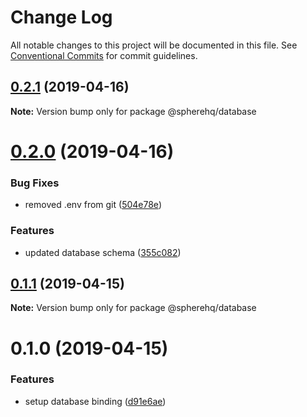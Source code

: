 # Change Log

All notable changes to this project will be documented in this file.
See [Conventional Commits](https://conventionalcommits.org) for commit guidelines.

## [0.2.1](https://github.com/spherehq/sphere/compare/@spherehq/database@0.2.0...@spherehq/database@0.2.1) (2019-04-16)

**Note:** Version bump only for package @spherehq/database





# [0.2.0](https://github.com/spherehq/sphere/compare/@spherehq/database@0.1.1...@spherehq/database@0.2.0) (2019-04-16)


### Bug Fixes

* removed .env from git ([504e78e](https://github.com/spherehq/sphere/commit/504e78e))


### Features

* updated database schema ([355c082](https://github.com/spherehq/sphere/commit/355c082))





## [0.1.1](https://github.com/spherehq/sphere/compare/@spherehq/database@0.1.0...@spherehq/database@0.1.1) (2019-04-15)

**Note:** Version bump only for package @spherehq/database





# 0.1.0 (2019-04-15)


### Features

* setup database binding ([d91e6ae](https://github.com/spherehq/sphere/commit/d91e6ae))
